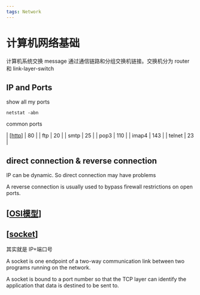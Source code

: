 ```yaml
---
tags: Network
---
```

# 计算机网络基础

计算机系统交换 message 通过通信链路和分组交换机链接。交换机分为 router 和 link-layer-switch

## IP and Ports

show all my ports

```shell
netstat -abn
```

common ports

| [[http]]   | 80  |
| ftp    | 20  |
| smtp   | 25  |
| pop3   | 110 |
| imap4  | 143 |
| telnet | 23  |

## direct connection & reverse connection

IP can be dynamic. So direct connection may have problems

A reverse connection is usually used to bypass firewall restrictions on open ports.

## [[OSI模型]]

## [[socket]]

其实就是 IP+端口号

A socket is one endpoint of a two-way communication link between two programs running on the network.

A socket is bound to a port number so that the TCP layer can identify the application that data is destined to be sent to.

[//begin]: # "Autogenerated link references for markdown compatibility"
[http]: http.md "http"
[OSI模型]: OSI模型.md "OSI 模型"
[socket]: socket.md "socket"
[//end]: # "Autogenerated link references"
